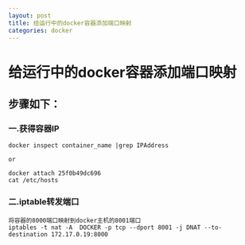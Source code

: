 ```yaml
---
layout: post
title: 给运行中的docker容器添加端口映射
categories: docker
---
```


# 给运行中的docker容器添加端口映射

## 步骤如下：

### 一.获得容器IP
```
docker inspect container_name |grep IPAddress

or

docker attach 25f0b49dc696
cat /etc/hosts
```

### 二.iptable转发端口
```
将容器的8000端口映射到docker主机的8001端口
iptables -t nat -A  DOCKER -p tcp --dport 8001 -j DNAT --to-destination 172.17.0.19:8000
```